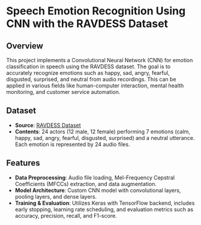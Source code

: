 # Speech Emotion Recognition Using CNN with the RAVDESS Dataset

## Overview

This project implements a Convolutional Neural Network (CNN) for emotion classification in speech using the RAVDESS dataset. The goal is to accurately recognize emotions such as happy, sad, angry, fearful, disgusted, surprised, and neutral from audio recordings. This can be applied in various fields like human-computer interaction, mental health monitoring, and customer service automation.

## Dataset

- **Source**: [RAVDESS Dataset](https://zenodo.org/record/1188976)
- **Contents**: 24 actors (12 male, 12 female) performing 7 emotions (calm, happy, sad, angry, fearful, disgusted, surprised) and a neutral utterance. Each emotion is represented by 24 audio files.

## Features

- **Data Preprocessing**: Audio file loading, Mel-Frequency Cepstral Coefficients (MFCCs) extraction, and data augmentation.
- **Model Architecture**: Custom CNN model with convolutional layers, pooling layers, and dense layers.
- **Training & Evaluation**: Utilizes Keras with TensorFlow backend, includes early stopping, learning rate scheduling, and evaluation metrics such as accuracy, precision, recall, and F1-score.



